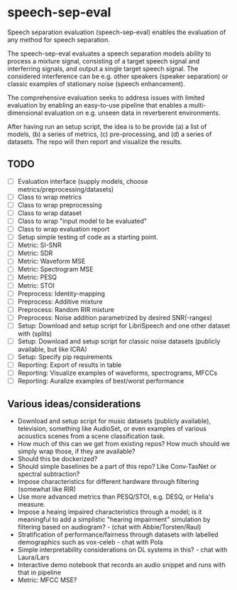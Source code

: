 # speech-sep-eval
Speech separation evaluation (speech-sep-eval) enables the evaluation of any method for speech separation. 

The speech-sep-eval evaluates a speech separation models ability to process a mixture signal, consisting of a target speech signal and interferring signals, and output a single target speech signal. The considered interference can be e.g. other speakers (speaker separation) or classic examples of stationary noise (speech enhancement).

The comprehensive evaluation seeks to address issues with limited evaluation by enabling an easy-to-use pipeline that enables a multi-dimensional evaluation on e.g. unseen data in reverberent environments.

After having run an setup script, the idea is to be provide (a) a list of models, (b) a series of metrics, (c) pre-processing, and (d) a series of datasets. The repo will then report and visualize the results. 

## TODO
- [ ] Evaluation interface (supply models, choose metrics/preprocessing/datasets)
- [ ] Class to wrap metrics
- [ ] Class to wrap preprocessing
- [ ] Class to wrap dataset
- [ ] Class to wrap "input model to be evaluated"
- [ ] Class to wrap evaluation report
- [ ] Setup simple testing of code as a starting point.
- [ ] Metric: SI-SNR
- [ ] Metric: SDR
- [ ] Metric: Waveform MSE
- [ ] Metric: Spectrogram MSE
- [ ] Metric: PESQ
- [ ] Metric: STOI
- [ ] Preprocess: Identity-mapping
- [ ] Preprocess: Additive mixture
- [ ] Preprocess: Random RIR mixture
- [ ] Preprocess: Noise addition parametrized by desired SNR(-ranges)
- [ ] Setup: Download and setup script for LibriSpeech and one other dataset with (splits)
- [ ] Setup: Download and setup script for classic noise datasets (publicly available, but like ICRA)
- [ ] Setup: Specify pip requirements
- [ ] Reporting: Export of results in table
- [ ] Reporting: Visualize examples of waveforms, spectrograms, MFCCs
- [ ] Reporting: Auralize examples of best/worst performance

## Various ideas/considerations
- Download and setup script for music datasets (publicly available), television, something like AudioSet, or even examples of various acoustics scenes from a scene classification task. 
- How much of this can we get from existing repos? How much should we simply wrap those, if they are available?
- Should this be dockerized?
- Should simple baselines be a part of this repo? Like Conv-TasNet or spectral subtraction?
- Impose characteristics for different hardware through filtering (somewhat like RIR)
- Use more advanced metrics than PESQ/STOI, e.g. DESQ, or Helia's measure.
- Impose a heaing impaired characteristics through a model; is it meaningful to add a simplistic "hearing impairment" simulation by filtering based on audiogram? - (chat with Abbie/Torsten/Raul)
- Stratification of performance/fairness through datasets with labelled demographics such as vox-celeb - chat with Pola
- Simple interpretability considerations on DL systems in this? - chat with Laura/Lars
- Interactive demo notebook that records an audio snippet and runs with that in pipeline
- Metric: MFCC MSE?
